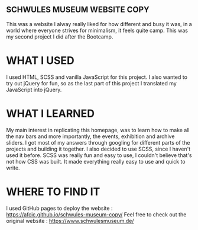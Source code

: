 ## SCHWULES MUSEUM WEBSITE COPY

This was a website I alway really liked for how different and busy it was, in a world where everyone strives for minimalism, it feels quite camp. This was my second project I did after the Bootcamp.

# WHAT I USED

I used HTML, SCSS and vanilla JavaScript for this project. I also wanted to try out jQuery for fun, so as the last part of this project I translated my JavaScript into jQuery.

# WHAT I LEARNED

My main interest in replicating this homepage, was to learn how to make all the nav bars and more importantly, the events, exhibition and archive sliders. I got most of my answers through googling for different parts of the projects and building it together. I also decided to use SCSS, since I haven't used it before. SCSS was really fun and easy to use, I couldn't believe that's not how CSS was built. It made everything really easy to use and quick to write.

# WHERE TO FIND IT

I used GitHub pages to deploy the website : https://afcic.github.io/schwules-museum-copy/
Feel free to check out the original website : https://www.schwulesmuseum.de/

